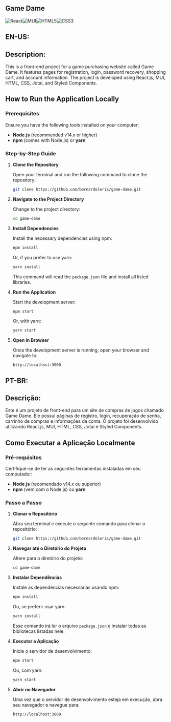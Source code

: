 ## Game Dame
![React](https://img.shields.io/badge/react-%2320232a.svg?style=for-the-badge&logo=react&logoColor=%2361DAFB)![MUI](https://img.shields.io/badge/MUI-%230081CB.svg?style=for-the-badge&logo=mui&logoColor=white)![HTML5](https://img.shields.io/badge/html5-%23E34F26.svg?style=for-the-badge&logo=html5&logoColor=white)![CSS3](https://img.shields.io/badge/css3-%231572B6.svg?style=for-the-badge&logo=css3&logoColor=white)
## EN-US:
## Description:
This is a front-end project for a game purchasing website called Game Dame. It features pages for registration, login, password recovery, shopping cart, and account information. The project is developed using React.js, MUI, HTML, CSS, Jotai, and Styled Components.

## How to Run the Application Locally

### Prerequisites

Ensure you have the following tools installed on your computer:

- **Node.js** (recommended v14.x or higher)
- **npm** (comes with Node.js) or **yarn**

### Step-by-Step Guide

1. **Clone the Repository**

   Open your terminal and run the following command to clone the repository:

   ```bash
   git clone https://github.com/bernardoleris/game-dame.git
   ```

2. **Navigate to the Project Directory**

   Change to the project directory:

   ```bash
   cd game-dame
   ```

3. **Install Dependencies**

   Install the necessary dependencies using npm:

   ```bash
   npm install
   ```

   Or, if you prefer to use yarn:

   ```bash
   yarn install
   ```

   This command will read the `package.json` file and install all listed libraries.

4. **Run the Application**

   Start the development server:

   ```bash
   npm start
   ```

   Or, with yarn:

   ```bash
   yarn start
   ```

5. **Open in Browser**

   Once the development server is running, open your browser and navigate to:

   ```
   http://localhost:3000
   ```

## PT-BR:
## Descrição:
Este é um projeto de front-end para um site de compras de jogos chamado Game Dame. Ele possui páginas de registro, login, recuperação de senha, carrinho de compras e informações da conta. O projeto foi desenvolvido utilizando React.js, MUI, HTML, CSS, Jotai e Styled Components.

## Como Executar a Aplicação Localmente

### Pré-requisitos

Certifique-se de ter as seguintes ferramentas instaladas em seu computador:

- **Node.js** (recomendado v14.x ou superior)
- **npm** (vem com o Node.js) ou **yarn**

### Passo a Passo

1. **Clonar o Repositório**

   Abra seu terminal e execute o seguinte comando para clonar o repositório:

   ```bash
   git clone https://github.com/bernardoleris/game-dame.git
   ```

2. **Navegar até o Diretório do Projeto**

   Altere para o diretório do projeto:

   ```bash
   cd game-dame
   ```

3. **Instalar Dependências**

   Instale as dependências necessárias usando npm:

   ```bash
   npm install
   ```

   Ou, se preferir usar yarn:

   ```bash
   yarn install
   ```

   Esse comando irá ler o arquivo `package.json` e instalar todas as bibliotecas listadas nele.

4. **Executar a Aplicação**

   Inicie o servidor de desenvolvimento:

   ```bash
   npm start
   ```

   Ou, com yarn:

   ```bash
   yarn start
   ```

5. **Abrir no Navegador**

   Uma vez que o servidor de desenvolvimento esteja em execução, abra seu navegador e navegue para:

   ```
   http://localhost:3000
   ```
